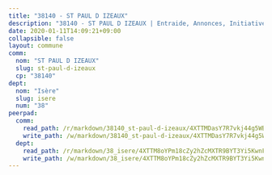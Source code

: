```yaml
---
title: "38140 - ST PAUL D IZEAUX"
description: "38140 - ST PAUL D IZEAUX | Entraide, Annonces, Initiatives"
date: 2020-01-11T14:09:21+09:00
collapsible: false
layout: commune
comm:
  nom: "ST PAUL D IZEAUX"
  slug: st-paul-d-izeaux
  cp: "38140"
dept:
  nom: "Isère"
  slug: isere
  num: "38"
peerpad:
  comm:
    read_path: /r/markdown/38140_st-paul-d-izeaux/4XTTMDasY7R7vkj44g5WBKiADDkYCT3T3gZ3VtH9sDhsBqXHN
    write_path: /w/markdown/38140_st-paul-d-izeaux/4XTTMDasY7R7vkj44g5WBKiADDkYCT3T3gZ3VtH9sDhsBqXHN-K3TgU3n6X9XnvqiePpwr2Z7a76SbQcsXajRFngqjYCHuTqTGofVhgASL8NuTRYfttNtoEGcdG24mjZLTDsgvANZj9om8atTFgxwZFAJHkiF1xpZXcpSNH3K7jsrjboA2fR8FppTv
  dept:
    read_path: /r/markdown/38_isere/4XTTM8oYPm18cZy2hZcMXTR9BYT3Yi5KwnFvpXu1TXaRq7Q3V
    write_path: /w/markdown/38_isere/4XTTM8oYPm18cZy2hZcMXTR9BYT3Yi5KwnFvpXu1TXaRq7Q3V-K3TgUoSzs2JpJwfbzBvgU8N95mHo7JXz7NbEctNRM3EDb2iYHA4maKm3pRQwmboULLPnLFTEhRgTawPTWpmxTxKbTwDgAEzA9tUHjpudQTWdKWfdVSegAo77eCwhXTaVG7AyUZEs
---
```


